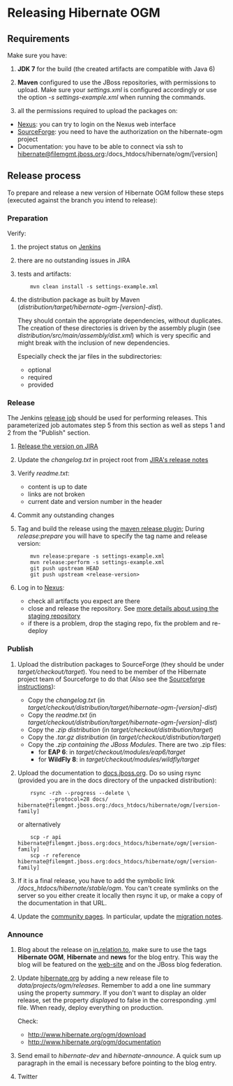 # Releasing Hibernate OGM

## Requirements

Make sure you have:

1. **JDK 7** for the build (the created artifacts are compatible with Java 6)

2. **Maven** configured to use the JBoss repositories, with permissions to upload. Make sure your _settings.xml_ is configured accordingly or use the option _-s settings-example.xml_ when running the commands.

3. all the permissions required to upload the packages on:

  - [Nexus](https://repository.jboss.org/nexus/index.html): you can try to login on the Nexus web interface
  - [SourceForge](https://sourceforge.net): you need to have the authorization on the hibernate-ogm project
  - Documentation: you have to be able to connect via ssh to hibernate@filemgmt.jboss.org:/docs_htdocs/hibernate/ogm/[version]

## Release process

To prepare and release a new version of Hibernate OGM follow these steps (executed against the branch you intend to release):

### Preparation

Verify:

1. the project status on [Jenkins](http://ci.hibernate.org/view/OGM/)

2. there are no outstanding issues in JIRA

3. tests and artifacts:

   ```
       mvn clean install -s settings-example.xml
   ```

4. the distribution package as built by Maven (_distribution/target/hibernate-ogm-[version]-dist_).

   They should contain the appropriate dependencies, without duplicates. The creation of these directories is driven by the assembly plugin (see _distribution/src/main/assembly/dist.xml_) which is very specific and might break with the inclusion of new dependencies.

   Especially check the jar files in the subdirectories:
   - optional
   - required
   - provided

### Release

The Jenkins [release job](http://ci.hibernate.org/view/OGM/job/hibernate-ogm-release/) should be used for performing releases.
This parameterized job automates step 5 from this section as well as steps 1 and 2 from the "Publish" section.

1. [Release the version on JIRA](https://hibernate.atlassian.net/plugins/servlet/project-config/OGM/versions)

2. Update the _changelog.txt_ in project root from [JIRA's release notes](https://hibernate.atlassian.net/secure/ReleaseNote.jspa?projectId=10160)

3. Verify _readme.txt_:
   - content is up to date
   - links are not broken
   - current date and version number in the header

4. Commit any outstanding changes

5. Tag and build the release using the [maven release plugin](http://maven.apache.org/plugins/maven-release-plugin); During _release:prepare_ you will have to specify the tag name and release version:

   ```
       mvn release:prepare -s settings-example.xml
       mvn release:perform -s settings-example.xml
       git push upstream HEAD
       git push upstream <release-version>
   ```

6. Log in to [Nexus](https://repository.jboss.org/nexus):
   - check all artifacts you expect are there
   - close and release the repository. See [more details about using the staging repository](https://community.jboss.org/wiki/MavenDeployingARelease)
   - if there is a problem, drop the staging repo, fix the problem and re-deploy

### Publish

1. Upload the distribution packages to SourceForge (they should be under _target/checkout/target_). You need to be member of the Hibernate project team of Sourceforge to do that (Also see the [Sourceforge instructions](https://sourceforge.net/p/forge/documentation/Release%20Files%20for%20Download/)):
   - Copy the _changelog.txt_ (in _target/checkout/distribution/target/hibernate-ogm-[version]-dist_)
   - Copy the _readme.txt_ (in _target/checkout/distribution/target/hibernate-ogm-[version]-dist_)
   - Copy the _.zip distribution_ (in _target/checkout/distribution/target_)
   - Copy the _.tar.gz distribution_ (in _target/checkout/distribution/target_)
   - Copy the _.zip containing the JBoss Modules_. There are two .zip files:
     - for **EAP 6**: in _target/checkout/modules/eap6/target_
     - for **WildFly 8**: in _target/checkout/modules/wildfly/target_

1. Upload the documentation to [docs.jboss.org](http://docs.jboss.org/hibernate/ogm/). Do so using rsync (provided you are in the docs directory of the unpacked distribution):

   ```
       rsync -rzh --progress --delete \
             --protocol=28 docs/ hibernate@filemgmt.jboss.org:/docs_htdocs/hibernate/ogm/[version-family]
   ```

   or alternatively

   ```
       scp -r api hibernate@filemgmt.jboss.org:docs_htdocs/hibernate/ogm/[version-family]
       scp -r reference hibernate@filemgmt.jboss.org:docs_htdocs/hibernate/ogm/[version-family]
   ```

1. If it is a final release, you have to add the symbolic link _/docs_htdocs/hibernate/stable/ogm_.
   You can't create symlinks on the server so you either create it locally then rsync it up, or make a copy of the documentation in that URL.

1. Update the [community pages](http://community.jboss.org/en/hibernate/ogm). In particular, update the [migration notes](https://community.jboss.org/wiki/HibernateOGMMigrationNotes).

### Announce

1. Blog about the release on [in.relation.to](http://in.relation.to/), make sure to use the tags **Hibernate OGM**, **Hibernate** and **news** for the blog entry.
   This way the blog will be featured on the [web-site](http://www.hibernate.org/ogm) and on the JBoss blog federation.

1. Update [hibernate.org](http://hibernate.org/) by adding a new release file to _data/projects/ogm/releases_.
   Remember to add a one line summary using the property _summary_.
   If you don't want to display an older release, set the property _displayed_ to false in the corresponding .yml file.
   When ready, deploy everything on production.

   Check:
   - http://www.hibernate.org/ogm/download
   - http://www.hibernate.org/ogm/documentation
 
1. Send email to _hibernate-dev_ and _hibernate-announce_.
   A quick sum up paragraph in the email is necessary before pointing to the blog entry.

1. Twitter
